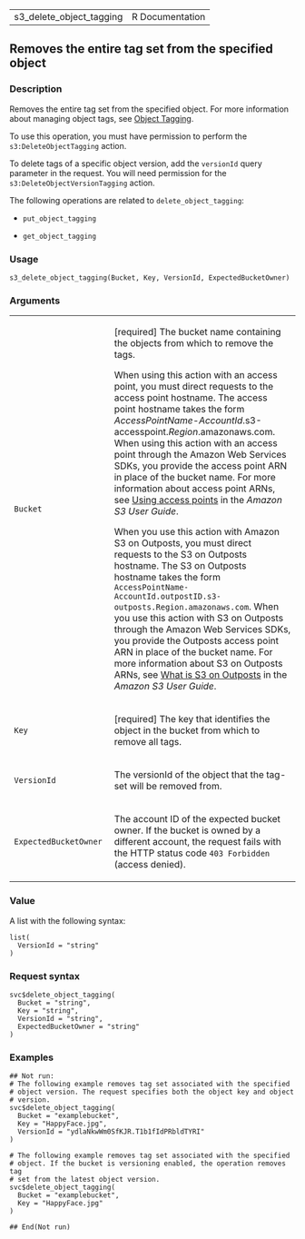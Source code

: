 <table style="width: 100%;">
<tbody>
<tr class="odd">
<td>s3_delete_object_tagging</td>
<td style="text-align: right;">R Documentation</td>
</tr>
</tbody>
</table>

## Removes the entire tag set from the specified object

### Description

Removes the entire tag set from the specified object. For more
information about managing object tags, see [Object
Tagging](https://docs.aws.amazon.com/AmazonS3/latest/userguide/object-tagging.html).

To use this operation, you must have permission to perform the
`s3:DeleteObjectTagging` action.

To delete tags of a specific object version, add the `versionId` query
parameter in the request. You will need permission for the
`s3:DeleteObjectVersionTagging` action.

The following operations are related to `delete_object_tagging`:

-   `put_object_tagging`

-   `get_object_tagging`

### Usage

    s3_delete_object_tagging(Bucket, Key, VersionId, ExpectedBucketOwner)

### Arguments

<table>
<colgroup>
<col style="width: 35%" />
<col style="width: 65%" />
</colgroup>
<tbody>
<tr class="odd">
<td><code id="s3_delete_object_tagging_:_Bucket">Bucket</code></td>
<td><p>[required] The bucket name containing the objects from which to
remove the tags.</p>
<p>When using this action with an access point, you must direct requests
to the access point hostname. The access point hostname takes the form
<em>AccessPointName</em>-<em>AccountId</em>.s3-accesspoint.<em>Region</em>.amazonaws.com.
When using this action with an access point through the Amazon Web
Services SDKs, you provide the access point ARN in place of the bucket
name. For more information about access point ARNs, see <a
href="https://docs.aws.amazon.com/AmazonS3/latest/userguide/using-access-points.html">Using
access points</a> in the <em>Amazon S3 User Guide</em>.</p>
<p>When you use this action with Amazon S3 on Outposts, you must direct
requests to the S3 on Outposts hostname. The S3 on Outposts hostname
takes the form
<code> AccessPointName-AccountId.outpostID.s3-outposts.Region.amazonaws.com</code>.
When you use this action with S3 on Outposts through the Amazon Web
Services SDKs, you provide the Outposts access point ARN in place of the
bucket name. For more information about S3 on Outposts ARNs, see <a
href="https://docs.aws.amazon.com/AmazonS3/latest/userguide/S3onOutposts.html">What
is S3 on Outposts</a> in the <em>Amazon S3 User Guide</em>.</p></td>
</tr>
<tr class="even">
<td><code id="s3_delete_object_tagging_:_Key">Key</code></td>
<td><p>[required] The key that identifies the object in the bucket from
which to remove all tags.</p></td>
</tr>
<tr class="odd">
<td><code
id="s3_delete_object_tagging_:_VersionId">VersionId</code></td>
<td><p>The versionId of the object that the tag-set will be removed
from.</p></td>
</tr>
<tr class="even">
<td><code
id="s3_delete_object_tagging_:_ExpectedBucketOwner">ExpectedBucketOwner</code></td>
<td><p>The account ID of the expected bucket owner. If the bucket is
owned by a different account, the request fails with the HTTP status
code <code style="white-space: pre;">⁠403 Forbidden⁠</code> (access
denied).</p></td>
</tr>
</tbody>
</table>

### Value

A list with the following syntax:

    list(
      VersionId = "string"
    )

### Request syntax

    svc$delete_object_tagging(
      Bucket = "string",
      Key = "string",
      VersionId = "string",
      ExpectedBucketOwner = "string"
    )

### Examples

    ## Not run: 
    # The following example removes tag set associated with the specified
    # object version. The request specifies both the object key and object
    # version.
    svc$delete_object_tagging(
      Bucket = "examplebucket",
      Key = "HappyFace.jpg",
      VersionId = "ydlaNkwWm0SfKJR.T1b1fIdPRbldTYRI"
    )

    # The following example removes tag set associated with the specified
    # object. If the bucket is versioning enabled, the operation removes tag
    # set from the latest object version.
    svc$delete_object_tagging(
      Bucket = "examplebucket",
      Key = "HappyFace.jpg"
    )

    ## End(Not run)
